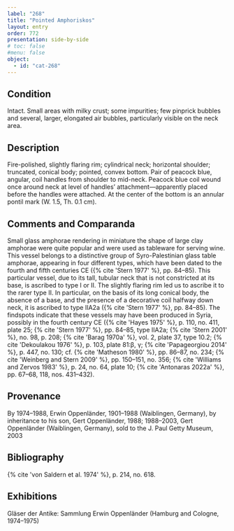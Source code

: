 ```yaml
---
label: "268"
title: "Pointed Amphoriskos"
layout: entry
order: 772
presentation: side-by-side
# toc: false
#menu: false 
object:
  - id: "cat-268"
---
```


## Condition

Intact. Small areas with milky crust; some impurities; few pinprick bubbles and several, larger, elongated air bubbles, particularly visible on the neck area.

## Description

Fire-polished, slightly flaring rim; cylindrical neck; horizontal shoulder; truncated, conical body; pointed, convex bottom. Pair of peacock blue, angular, coil handles from shoulder to mid-neck. Peacock blue coil wound once around neck at level of handles’ attachment—apparently placed before the handles were attached. At the center of the bottom is an annular pontil mark (W. 1.5, Th. 0.1 cm).

## Comments and Comparanda

Small glass amphorae rendering in miniature the shape of large clay amphorae were quite popular and were used as tableware for serving wine. This vessel belongs to a distinctive group of Syro-Palestinian glass table amphorae, appearing in four different types, which have been dated to the fourth and fifth centuries CE ({% cite 'Stern 1977' %}, pp. 84–85). This particular vessel, due to its tall, tubular neck that is not constricted at its base, is ascribed to type I or II. The slightly flaring rim led us to ascribe it to the rarer type II. In particular, on the basis of its long conical body, the absence of a base, and the presence of a decorative coil halfway down neck, it is ascribed to type IIA2a ({% cite 'Stern 1977' %}, pp. 84–85). The findspots indicate that these vessels may have been produced in Syria, possibly in the fourth century CE ({% cite 'Hayes 1975' %}, p. 110, no. 411, plate 25; {% cite 'Stern 1977' %}, pp. 84–85, type IIA2a; {% cite 'Stern 2001' %}, no. 98, p. 208; {% cite 'Barag 1970a' %}, vol. 2, plate 37, type 10.2; {% cite 'Dekoulakou 1976' %}, p. 103, plate 81:β, γ; {% cite 'Papageorgiou 2014' %}, p. 447, no. 130; cf. {% cite 'Matheson 1980' %}, pp. 86–87, no. 234; {% cite 'Weinberg and Stern 2009' %}, pp. 150–151, no. 356; {% cite 'Williams and Zervos 1983' %}, p. 24, no. 64, plate 10; {% cite 'Antonaras 2022a' %}, pp. 67–68, 118, nos. 431–432).

## Provenance

By 1974–1988, Erwin Oppenländer, 1901–1988 (Waiblingen, Germany), by inheritance to his son, Gert Oppenländer, 1988; 1988–2003, Gert Oppenländer (Waiblingen, Germany), sold to the J. Paul Getty Museum, 2003

## Bibliography

{% cite 'von Saldern et al. 1974' %}, p. 214, no. 618.

## Exhibitions

Gläser der Antike: Sammlung Erwin Oppenländer (Hamburg and Cologne, 1974–1975)